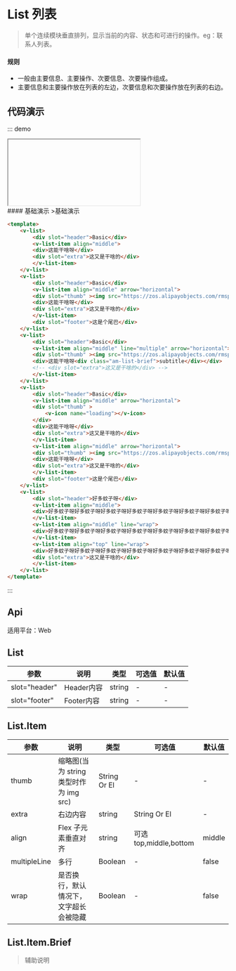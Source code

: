 # List 列表

>单个连续模块垂直排列，显示当前的内容、状态和可进行的操作。eg：联系人列表。

#### 规则
- 一般由主要信息、主要操作、次要信息、次要操作组成。
- 主要信息和主要操作放在列表的左边，次要信息和次要操作放在列表的右边。

## 代码演示
::: demo

<iframe>/demo.html#/list</iframe>
<summary>
#### 基础演示
>基础演示
</summary>

```html
<template>
    <v-list>
        <div slot="header">Basic</div>
        <v-list-item align="middle">
        <div>这能干啥呀</div>
        <div slot="extra">这又是干啥的</div>
        </v-list-item>
    </v-list>
    <v-list>
        <div slot="header">Basic</div>
        <v-list-item align="middle" arrow="horizontal">
        <div slot="thumb" ><img src="https://zos.alipayobjects.com/rmsportal/dNuvNrtqUztHCwM.png"></div>
        <div>这能干啥呀</div>
        <div slot="extra">这又是干啥的</div>
        </v-list-item>
        <div slot="footer">这是个尾巴</div>
    </v-list>
    <v-list>
        <div slot="header">Basic</div>
        <v-list-item align="middle" line="multiple" arrow="horizontal">
        <div slot="thumb" ><img src="https://zos.alipayobjects.com/rmsportal/dNuvNrtqUztHCwM.png"></div>
        <div>这能干啥呀<div class="am-list-brief">subtitle</div></div>
        <!-- <div slot="extra">这又是干啥的</div> -->
        </v-list-item>
    </v-list>
    <v-list>
        <div slot="header">Basic</div>
        <v-list-item align="middle" arrow="horizontal">
        <div slot="thumb" >
            <v-icon name="loading"></v-icon>
        </div>
        <div>这能干啥呀</div>
        <div slot="extra">这又是干啥的</div>
        </v-list-item>
        <v-list-item align="middle" arrow="horizontal">
        <div slot="thumb" ><img src="https://zos.alipayobjects.com/rmsportal/UmbJMbWOejVOpxe.png"></div>
        <div>这能干啥呀</div>
        <div slot="extra">这又是干啥的</div>
        </v-list-item>
        <div slot="footer">这是个尾巴</div>
    </v-list>
    <v-list>
        <div slot="header">好多蚊子呀</div>
        <v-list-item align="middle">
        <div>好多蚊子呀好多蚊子呀好多蚊子呀好多蚊子呀好多蚊子呀好多蚊子呀好多蚊子呀好多蚊子呀好多蚊子呀好多蚊子呀好多蚊子呀</div>
        </v-list-item>
        <v-list-item align="middle" line="wrap">
        <div>好多蚊子呀好多蚊子呀好多蚊子呀好多蚊子呀好多蚊子呀好多蚊子呀好多蚊子呀好多蚊子呀好多蚊子呀好多蚊子呀好多蚊子呀</div>
        </v-list-item>
        <v-list-item align="top" line="wrap">
        <div>好多蚊子呀好多蚊子呀好多蚊子呀好多蚊子呀好多蚊子呀好多蚊子呀好多蚊子呀好多蚊子呀好多蚊子呀好多蚊子呀好多蚊子呀</div>
        <div slot="extra">这又是干啥的</div>
        </v-list-item>
    </v-list>
</template>
```
:::

## Api

适用平台：Web

## List
| 参数      | 说明          | 类型      | 可选值                           | 默认值  |
|---------- |-------------- |---------- |-------------------------------- |-------- |
| slot="header" | Header内容  | string | - | - |
| slot="footer" | Footer内容  | string | - | - |
## List.Item
| 参数      | 说明          | 类型      | 可选值                           | 默认值  |
|---------- |-------------- |---------- |-------------------------------- |-------- |
| thumb | 缩略图(当为 string 类型时作为 img src)  | String Or El | - | - |
| extra | 右边内容  | string | String Or El | - |
| align | Flex 子元素垂直对齐  | string | 可选top,middle,bottom | middle |
| multipleLine | 多行  | Boolean | - | false |
| wrap | 是否换行，默认情况下，文字超长会被隐藏  | Boolean | - | false |
## List.Item.Brief
>辅助说明
